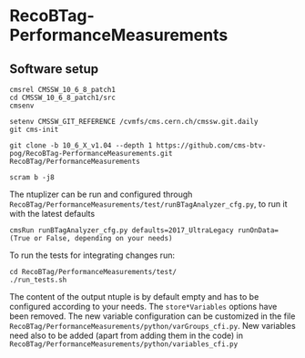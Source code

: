 # RecoBTag-PerformanceMeasurements

## Software setup

```
cmsrel CMSSW_10_6_8_patch1 
cd CMSSW_10_6_8_patch1/src
cmsenv

setenv CMSSW_GIT_REFERENCE /cvmfs/cms.cern.ch/cmssw.git.daily
git cms-init

git clone -b 10_6_X_v1.04 --depth 1 https://github.com/cms-btv-pog/RecoBTag-PerformanceMeasurements.git RecoBTag/PerformanceMeasurements

scram b -j8

```

The ntuplizer can be run and configured through ```RecoBTag/PerformanceMeasurements/test/runBTagAnalyzer_cfg.py```, to run it with the latest defaults

```
cmsRun runBTagAnalyzer_cfg.py defaults=2017_UltraLegacy runOnData=(True or False, depending on your needs)
```

To run the tests for integrating changes run:

```
cd RecoBTag/PerformanceMeasurements/test/
./run_tests.sh
```
The content of the output ntuple is by default empty and has to be configured according to your needs. The ```store*Variables``` options have been removed.
The new variable configuration can be customized in the file ```RecoBTag/PerformanceMeasurements/python/varGroups_cfi.py```.
New variables need also to be added (apart from adding them in the code) in ```RecoBTag/PerformanceMeasurements/python/variables_cfi.py```
